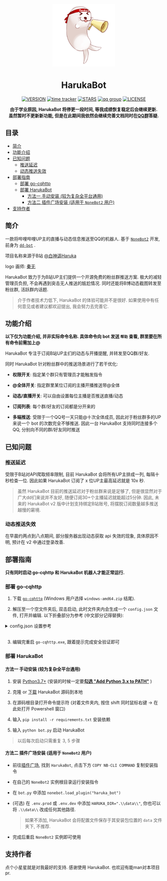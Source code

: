   
  
<div align="center">
  <img src="logo.png" width="200" height="200" alt="logo">
  
# HarukaBot
  
[![VERSION](https://img.shields.io/github/v/release/SK-415/HarukaBot )](https://github.com/SK-415/HarukaBot/releases)
[![time tracker](https://wakatime.com/badge/github/SK-415/HarukaBot.svg )](https://wakatime.com/badge/github/SK-415/HarukaBot)
[![STARS](https://img.shields.io/github/stars/SK-415/HarukaBot )](https://github.com/SK-415/HarukaBot/stargazers)
[![qq group](https://img.shields.io/badge/QQ%E7%BE%A4-629574472-orange )](https://jq.qq.com/?_wv=1027&k=sHPbCRAd)
[![LICENSE](https://img.shields.io/github/license/SK-415/HarukaBot )](https://github.com/SK-415/HarukaBot/blob/master/LICENSE)
  
**由于学业原因, HarukaBot 将停更一段时间, 等我成绩恢复稳定后会继续更新.**  
**虽然暂时不更新新功能, 但是在此期间我依然会继续完善文档同时在[QQ群](https://jq.qq.com/?_wv=1027&k=DveS3XKI )答疑.**
  
</div>
  
##  目录
  
  
- [简介](#简介 )
- [功能介绍](#功能介绍 )
- [已知问题](#已知问题 )
  - [推送延迟](#推送延迟 )
  - [动态推送失效](#动态推送失效 )
- [部署指南](#部署指南 )
  - [部署 go-cqhttp](#部署-go-cqhttp )
  - [部署 HarukaBot](#部署-harukabot )
    - [方法一 手动安装 (较为复杂全平台通用)](#方法一-手动安装-较为复杂全平台通用 )
    - [方法二 插件广场安装 (适用于 `NoneBot2` 用户)](#方法二-插件广场安装-适用于-nonebot2-用户 )
- [支持作者](#支持作者 )
  
##  简介
  
  
一款将哔哩哔哩UP主的直播与动态信息推送至QQ的机器人. 基于 [`NoneBot2`](https://github.com/nonebot/nonebot2 ) 开发, 前身为 [`dd-bot`](https://github.com/SK-415/dd-bot ) .
  
项目名称来源于B站 [@白神遥Haruka](https://space.bilibili.com/477332594 )
  
logo 画师: [秦无](https://space.bilibili.com/4668826 )
  
HarukaBot 致力于为B站UP主们提供一个开源免费的粉丝群推送方案. 极大的减轻管理员负担, 不会再遇到突击无人推送的尴尬情况. 同时还能将B博动态截图转发至粉丝群, 活跃群内话题.
  
> 介于作者技术力低下, HarukaBot 的体验可能并不是很好. 如果使用中有任何意见或者建议都欢迎提出, 我会努力去完善它. 
  
##  功能介绍
  
  
**以下仅为功能介绍, 并非实际命令名称. 具体命令向 bot 发送 `帮助` 查看, 群里要在所有命令前需加上@**
  
HarukaBot 专注于订阅B站UP主们的动态与开播提醒, 并转发至QQ群/好友.
  
同时 HarukaBot 针对粉丝群中的推送场景进行了若干优化: 
  
- **权限开关**: 指定某个群只有管理员才能触发指令
  
- **@全体开关**: 指定群里某位订阅的主播开播推送带@全体
  
- **动态/直播开关**: 可以自由设置每位主播是否推送直播/动态
  
- **订阅列表**: 每个群/好友的订阅都是分开来的
  
- **多端推送**: 受限于一个QQ号一天只能@十次全体成员, 因此对于粉丝群多的UP来说一个 bot 的次数完全不够推送. 因此一台 HarukaBot 支持同时连接多个QQ, 分别向不同的群/好友同时推送
  
##  已知问题
  
  
###  推送延迟
  
  
受限于B站对API爬取频率限制, 目前 HarukaBot 会将所有UP主排成一列, 每隔十秒检查一位. 因此如果 HarukaBot 订阅了 x 位UP主最高延迟就是 10x 秒.
  
> 虽然 HarukaBot 目前的推送延迟对于粉丝群来说是足够了, 但是很显然对于广大dd们来说并不友好, 随便订阅30+个主播延迟就能超过5分钟. 
> 因此, 未来的 HarukaBot v2 版中计划支持绑定B站账号, 将摆脱订阅数量越多推送越慢的窘境.
  
###  动态推送失效
  
  
在早晨约两点到八点期间, 部分服务器出现动态获取 api 失效的现象, 具体原因不明, 预计在 v2 中通过登录改善.
  
##  部署指南
  
  
**只有同时启动 go-cqhttp 和 HarukaBot 机器人才能正常运行.**
  
###  部署 go-cqhttp
  
  
1. 下载 [`go-cqhttp`](https://github.com/Mrs4s/go-cqhttp/releases ) (Windows 用户选择 `windows-amd64.zip` 结尾).
  
2. 解压至一个空文件夹后, 双击启动, 此时文件夹内会生成一个 `config.json` 文件, 打开并编辑. 
以下折叠部分为参考 (中文部分记得替换): 
  
<details>
<summary>config.json 设置参考</summary>
  
```json
{
	"uin": 机器人QQ号,
	"password": "QQ密码",
	"encrypt_password": false,
	"password_encrypted": "",
	"enable_db": true,
	"access_token": "",
	"relogin": {
		"enabled": true,
		"relogin_delay": 3,
		"max_relogin_times": 0
	},
	"_rate_limit": {
		"enabled": false,
		"frequency": 1,
		"bucket_size": 1
	},
	"ignore_invalid_cqcode": false,
	"force_fragmented": false,
	"heartbeat_interval": 0,
	"http_config": {
		"enabled": false,
		"host": "0.0.0.0",
		"port": 5700,
		"timeout": 0,
		"post_urls": {}
	},
	"ws_config": {
		"enabled": false,
		"host": "0.0.0.0",
		"port": 6700
	},
	"ws_reverse_servers": [
		{
			"enabled": true,
			"reverse_url": "ws://127.0.0.1:8080/cqhttp/ws",
			"reverse_api_url": "",
			"reverse_event_url": "",
			"reverse_reconnect_interval": 3000
		}
	],
	"post_message_format": "string",
	"debug": false,
	"log_level": "",
	"web_ui": {
		"enabled": false,
		"host": "127.0.0.1",
		"web_ui_port": 9999,
		"web_input": false
	}
}
```
</details>
  
</br>
  
3. 编辑完重启 `go-cqhttp.exe`, 跟着提示完成安全验证即可
  
###  部署 HarukaBot
  
  
####  方法一 手动安装 (较为复杂全平台通用)
  
  
1. 安装 [Python3.7+](https://www.python.org/downloads/release/python-386/ ) (安装的时候一定要[**勾选 "Add Python 3.x to PATH"**](https://www.liaoxuefeng.com/wiki/1016959663602400/1016959856222624 ) )
  
2. 克隆 or [下载](https://github.com/SK-415/HarukaBot/releases ) HarukaBot 源码到本地
  
3. 在源码根目录打开命令提示符 (对着文件夹内, 按住 shift 同时鼠标右键 -> 在此处打开 Powershell 窗口)
  
3. 输入 `pip install -r requirements.txt` 安装依赖
  
4. 输入 `python bot.py` 启动 HarukaBot
  
> 以后每次启动只需重复 3, 5 步骤
  
####  方法二 插件广场安装 (适用于 `NoneBot2` 用户)
  
  
- 前往[插件广场](https://v2.nonebot.dev/plugin-store.html ), 找到 `HarukaBot`, 点击下方 `COPY NB-CLI COMMAND` 复制安装指令
  
- 在自己的 `NoneBot2` 实例根目录运行安装指令
  
- 在 `bot.py` 中添加 `nonebot.load_plugin("haruka_bot")`
  
- (可选) 在 `.env.prod` 或 `.env.dev` 中添加 `HARUKA_DIR=".\\data\\"`, 你也可以将 `.\\data\\` 改成任何其他路径. 
  > 如果不添加, HarukaBot 会将配置文件保存于其安装包位置的 `data` 文件夹下, 不推荐.
  
- 完成后重启 `NoneBot2` 实例即可使用
  
##  支持作者
  
  
点个小星星就是对我最好的支持. 感谢使用 HarukaBot. 也欢迎有能man对本项目pr.
  